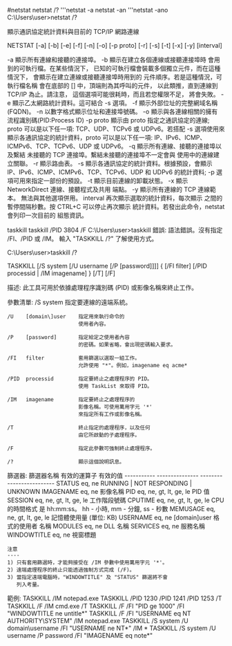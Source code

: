 #netstat
netstat /?
'''netstat -a
netstat -an
'''netstat -ano
C:\Users\user>netstat /?

顯示通訊協定統計資料與目前的 TCP/IP 網路連線

NETSTAT [-a] [-b] [-e] [-f] [-n] [-o] [-p proto] [-r] [-s] [-t] [-x] [-y] [interval]

  -a            顯示所有連線和接聽的連接埠。
  -b            顯示在建立各個連線或接聽連接埠時
                會用到的可執行檔。在某些情況下，
                已知的可執行檔會裝載多個獨立元件，而在這種情況下，
                會顯示在建立連線或接聽連接埠時用到的
                元件順序。若是這種情況，可執行檔名稱
                會在底部的 [] 中，頂端則為其呼叫的元件，
                以此類推，直到連線到 TCP/IP 為止。請注意，
                這個選項可能很耗時，而且若您權限不足，
                將會失敗。
  -e            顯示乙太網路統計資料。這可結合 -s
                選項。
  -f            顯示外部位址的完整網域名稱
                (FQDN)。
  -n            以數字格式顯示位址和連接埠號碼。
  -o            顯示與各連線相關的擁有    流程識別碼(PID:Process ID)
  -p proto      顯示由 proto 指定之通訊協定的連線; proto
                可以是以下任一項: TCP、UDP、TCPv6 或 UDPv6。若搭配 -s
                選項使用來顯示各通訊協定的統計資料，proto 可以是以下任一項:
                IP、IPv6、ICMP、ICMPv6、TCP、TCPv6、UDP 或 UDPv6。
  -q            顯示所有連線、接聽的連接埠以及繫結
                未接聽的 TCP 連接埠。繫結未接聽的連接埠不一定會與
                使用中的連線建立關聯。
  -r            顯示路由表。
  -s            顯示各通訊協定的統計資料。根據預設，會顯示
                IP、IPv6、ICMP、ICMPv6、TCP、TCPv6、UDP 和 UDPv6 的統計資料;
                -p 選項可用來指定一部份的預設。
  -t            顯示目前連線的卸載狀態。
  -x            顯示 NetworkDirect 連線、接聽程式及共用
                端點。
  -y            顯示所有連線的 TCP 連線範本。
                無法與其他選項併用。
  interval      再次顯示選取的統計資料，每次顯示
                之間的暫停間隔秒數。按 CTRL+C 可以停止再次顯示
                統計資料。若發出此命令，netstat 會列印一次目前的
                組態資訊。

taskkill
taskkill /PID 3804 /F
C:\Users\user>taskkill
錯誤: 語法錯誤。沒有指定 /FI、/PID 或 /IM。
輸入 "TASKKILL /?" 了解使用方式。

C:\Users\user>taskkill /?

TASKKILL [/S system [/U username [/P [password]]]]
         { [/FI filter] [/PID processid | /IM imagename] } [/T] [/F]

描述:
    此工具可用於依據處理程序識別碼 (PID) 或影像名稱來終止工作。

參數清單:
    /S    system           指定要連線的遠端系統。

    /U    [domain\]user    指定用來執行命令的
                           使用者內容。

    /P    [password]       指定給定之使用者內容
                           的密碼。如果省略，會出現密碼輸入要求。

    /FI   filter           套用篩選以選取一組工作。
                           允許使用 "*"。例如，imagename eq acme*

    /PID  processid        指定要終止之處理程序的 PID。
                           使用 TaskList 來取得 PID。

    /IM   imagename        指定要終止之處理程序的
                           影像名稱。可使用萬用字元 '*'
                           來指定所有工作或影像名稱。

    /T                     終止指定的處理程序，以及任何
                           由它所啟動的子處理程序。

    /F                     指定此參數可強制終止處理程序。

    /?                     顯示這個說明訊息。

篩選器:
    篩選器名稱    有效的運算子              有效的值
    -----------   ---------------           -------------------------
    STATUS        eq, ne                    RUNNING |
                                            NOT RESPONDING | UNKNOWN
    IMAGENAME     eq, ne                    影像名稱
    PID           eq, ne, gt, lt, ge, le    PID 值
    SESSION       eq, ne, gt, lt, ge, le    工作階段號碼
    CPUTIME       eq, ne, gt, lt, ge, le    CPU 的時間格式
                                            是 hh:mm:ss。
                                            hh - 小時,
                                            mm - 分鐘, ss - 秒數
    MEMUSAGE      eq, ne, gt, lt, ge, le    記憶體使用量 (單位: KB)
    USERNAME      eq, ne                    [domain\]user 格式的使用者
                                            名稱
    MODULES       eq, ne                    DLL 名稱
    SERVICES      eq, ne                    服務名稱
    WINDOWTITLE   eq, ne                    視窗標題

    注意
    ----
    1) 只有套用篩選時，才能夠接受在 /IM 參數中使用萬用字元 '*'。
    2) 遠端處理程序的終止只能透過強制方式完成 (/F)。
    3) 當指定遠端電腦時，"WINDOWTITLE" 及 "STATUS" 篩選將不會
       列入考量。

範例:
    TASKKILL /IM notepad.exe
    TASKKILL /PID 1230 /PID 1241 /PID 1253 /T
    TASKKILL /F /IM cmd.exe /T
    TASKKILL /F /FI "PID ge 1000" /FI "WINDOWTITLE ne untitle*"
    TASKKILL /F /FI "USERNAME eq NT AUTHORITY\SYSTEM" /IM notepad.exe
    TASKKILL /S system /U domain\username /FI "USERNAME ne NT*" /IM *
    TASKKILL /S system /U username /P password /FI "IMAGENAME eq note*"
